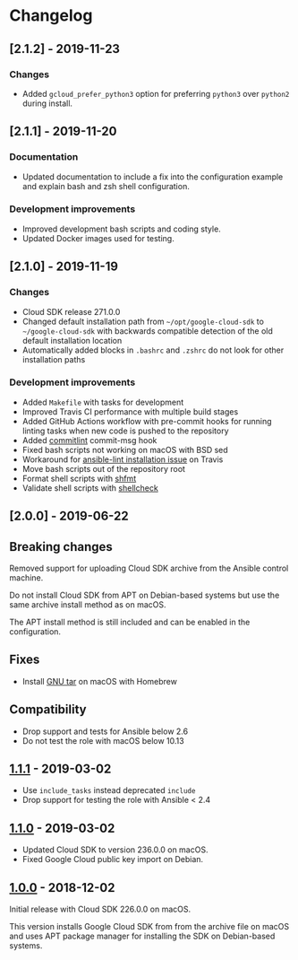 # Changelog

## [2.1.2] - 2019-11-23

### Changes

* Added `gcloud_prefer_python3` option for preferring `python3` over `python2`
  during install.

## [2.1.1] - 2019-11-20

### Documentation

* Updated documentation to include a fix into the configuration example
  and explain bash and zsh shell configuration.

### Development improvements

* Improved development bash scripts and coding style.
* Updated Docker images used for testing.

## [2.1.0] - 2019-11-19

### Changes

* Cloud SDK release 271.0.0
* Changed default installation path from `~/opt/google-cloud-sdk` to
  `~/google-cloud-sdk` with backwards compatible detection of the old
  default installation location
* Automatically added blocks in `.bashrc` and `.zshrc` do not look for other
  installation paths

### Development improvements

* Added `Makefile` with tasks for development
* Improved Travis CI performance with multiple build stages
* Added GitHub Actions workflow with pre-commit hooks for running linting tasks
  when new code is pushed to the repository
* Added [commitlint] commit-msg hook
* Fixed bash scripts not working on macOS with BSD sed
* Workaround for [ansible-lint installation issue][ansible-lint#590] on Travis
* Move bash scripts out of the repository root
* Format shell scripts with [shfmt]
* Validate shell scripts with [shellcheck]

[shfmt]: https://github.com/mvdan/sh
[shellcheck]: https://github.com/koalaman/shellcheck
[ansible-lint#590]: https://github.com/ansible/ansible-lint/issues/590
[commitlint]: https://github.com/conventional-changelog/commitlint

## [2.0.0] - 2019-06-22

## Breaking changes

Removed support for uploading Cloud SDK archive from the Ansible control
machine.

Do not install Cloud SDK from APT on Debian-based systems but use the
same archive install method as on macOS.

The APT install method is still included and can be enabled in the
configuration.

## Fixes

* Install [GNU tar] on macOS with Homebrew

[GNU tar]: https://formulae.brew.sh/formula/gnu-tar

## Compatibility

* Drop support and tests for Ansible below 2.6
* Do not test the role with macOS below 10.13

## [1.1.1] - 2019-03-02

* Use `include_tasks` instead deprecated `include`
* Drop support for testing the role with Ansible < 2.4

## [1.1.0] - 2019-03-02

* Updated Cloud SDK to version 236.0.0 on macOS.
* Fixed Google Cloud public key import on Debian.

## [1.0.0] - 2018-12-02

Initial release with Cloud SDK 226.0.0 on macOS.

This version installs Google Cloud SDK from from the archive file on macOS
and uses APT package manager for installing the SDK on Debian-based systems.

[1.1.1]: https://github.com/markosamuli/ansible-gcloud/releases/tag/v1.1.1
[1.1.0]: https://github.com/markosamuli/ansible-gcloud/releases/tag/v1.1.0
[1.0.0]: https://github.com/markosamuli/ansible-gcloud/releases/tag/v1.0.0
